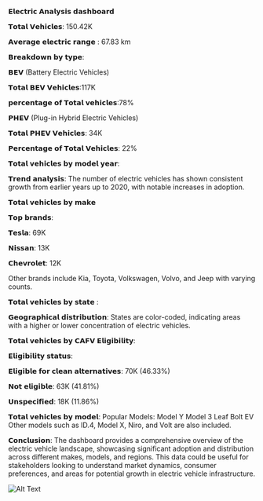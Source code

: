 
 𝗘𝗹𝗲𝗰𝘁𝗿𝗶𝗰 𝗔𝗻𝗮𝗹𝘆𝘀𝗶𝘀 𝗱𝗮𝘀𝗵𝗯𝗼𝗮𝗿𝗱


𝗧𝗼𝘁𝗮𝗹 𝗩𝗲𝗵𝗶𝗰𝗹𝗲𝘀: 150.42K
 
𝗔𝘃𝗲𝗿𝗮𝗴𝗲 𝗲𝗹𝗲𝗰𝘁𝗿𝗶𝗰 𝗿𝗮𝗻𝗴𝗲 : 67.83 km

𝗕𝗿𝗲𝗮𝗸𝗱𝗼𝘄𝗻 𝗯𝘆 𝘁𝘆𝗽𝗲:

𝗕𝗘𝗩 (Battery Electric Vehicles)

𝗧𝗼𝘁𝗮𝗹 𝗕𝗘𝗩 𝗩𝗲𝗵𝗶𝗰𝗹𝗲𝘀:117K

𝗽𝗲𝗿𝗰𝗲𝗻𝘁𝗮𝗴𝗲 𝗼𝗳 𝗧𝗼𝘁𝗮𝗹 𝘃𝗲𝗵𝗶𝗰𝗹𝗲𝘀:78%

𝗣𝗛𝗘𝗩 (Plug-in Hybrid Electric Vehicles)

𝗧𝗼𝘁𝗮𝗹 𝗣𝗛𝗘𝗩 𝗩𝗲𝗵𝗶𝗰𝗹𝗲𝘀: 34K

𝗣𝗲𝗿𝗰𝗲𝗻𝘁𝗮𝗴𝗲 𝗼𝗳 𝗧𝗼𝘁𝗮𝗹 𝗩𝗲𝗵𝗶𝗰𝗹𝗲𝘀: 22%


𝗧𝗼𝘁𝗮𝗹 𝘃𝗲𝗵𝗶𝗰𝗹𝗲𝘀 𝗯𝘆 𝗺𝗼𝗱𝗲𝗹 𝘆𝗲𝗮𝗿:

𝗧𝗿𝗲𝗻𝗱 𝗮𝗻𝗮𝗹𝘆𝘀𝗶𝘀: The number of electric vehicles has shown consistent growth from earlier years up to 2020, with notable increases in adoption.


𝗧𝗼𝘁𝗮𝗹 𝘃𝗲𝗵𝗶𝗰𝗹𝗲𝘀 𝗯𝘆 𝗺𝗮𝗸𝗲

𝗧𝗼𝗽 𝗯𝗿𝗮𝗻𝗱𝘀:

𝗧𝗲𝘀𝗹𝗮: 69K

𝗡𝗶𝘀𝘀𝗮𝗻: 13K

𝗖𝗵𝗲𝘃𝗿𝗼𝗹𝗲𝘁: 12K


Other brands include Kia, Toyota, Volkswagen, Volvo, and Jeep with varying counts.



𝗧𝗼𝘁𝗮𝗹 𝘃𝗲𝗵𝗶𝗰𝗹𝗲𝘀 𝗯𝘆 𝘀𝘁𝗮𝘁𝗲 :

𝗚𝗲𝗼𝗴𝗿𝗮𝗽𝗵𝗶𝗰𝗮𝗹 𝗱𝗶𝘀𝘁𝗿𝗶𝗯𝘂𝘁𝗶𝗼𝗻: States are color-coded, indicating areas with a higher or lower concentration of electric vehicles.


𝗧𝗼𝘁𝗮𝗹 𝘃𝗲𝗵𝗶𝗰𝗹𝗲𝘀 𝗯𝘆 𝗖𝗔𝗙𝗩 𝗘𝗹𝗶𝗴𝗶𝗯𝗶𝗹𝗶𝘁𝘆:

𝗘𝗹𝗶𝗴𝗶𝗯𝗶𝗹𝗶𝘁𝘆 𝘀𝘁𝗮𝘁𝘂𝘀:

𝗘𝗹𝗶𝗴𝗶𝗯𝗹𝗲 𝗳𝗼𝗿 𝗰𝗹𝗲𝗮𝗻 𝗮𝗹𝘁𝗲𝗿𝗻𝗮𝘁𝗶𝘃𝗲𝘀: 70K (46.33%)

𝗡𝗼𝘁 𝗲𝗹𝗶𝗴𝗶𝗯𝗹𝗲: 63K (41.81%)

𝗨𝗻𝘀𝗽𝗲𝗰𝗶𝗳𝗶𝗲𝗱: 18K (11.86%)


𝗧𝗼𝘁𝗮𝗹 𝘃𝗲𝗵𝗶𝗰𝗹𝗲𝘀 𝗯𝘆 𝗺𝗼𝗱𝗲𝗹:
Popular Models:
Model Y
Model 3
Leaf
Bolt EV
Other models such as ID.4, Model X, Niro, and Volt are also included.


𝗖𝗼𝗻𝗰𝗹𝘂𝘀𝗶𝗼𝗻:
The dashboard provides a comprehensive overview of the electric vehicle landscape, showcasing significant adoption and distribution across different makes, models, and regions. This data could be useful for stakeholders looking to understand market dynamics, consumer preferences, and areas for potential growth in electric vehicle infrastructure.


![Alt Text](IMG_20250305_193258.jpg)
